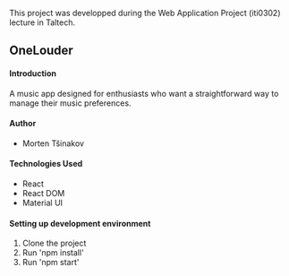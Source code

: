 This project was developped during the Web Application Project (iti0302) lecture in Taltech.

## OneLouder

#### Introduction

A music app designed for enthusiasts who want a straightforward way to manage their music preferences.

#### Author

- Morten Tšinakov

#### Technologies Used

- React
- React DOM
- Material UI

#### Setting up development environment

1. Clone the project
2. Run 'npm install'
3. Run 'npm start'
